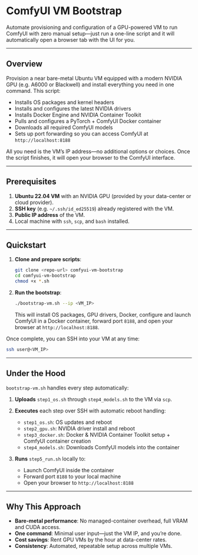 # ComfyUI VM Bootstrap

Automate provisioning and configuration of a GPU-powered VM to run ComfyUI with zero manual setup—just run a one-line script and it will automatically open a browser tab with the UI for you.

---

## Overview

Provision a near bare-metal Ubuntu VM equipped with a modern NVIDIA GPU (e.g. A6000 or Blackwell) and install everything you need in one command. This script:

* Installs OS packages and kernel headers
* Installs and configures the latest NVIDIA drivers
* Installs Docker Engine and NVIDIA Container Toolkit
* Pulls and configures a PyTorch + ComfyUI Docker container
* Downloads all required ComfyUI models
* Sets up port forwarding so you can access ComfyUI at `http://localhost:8188`

All you need is the VM’s IP address—no additional options or choices. Once the script finishes, it will open your browser to the ComfyUI interface.

---

## Prerequisites

1. **Ubuntu 22.04 VM** with an NVIDIA GPU (provided by your data-center or cloud provider).
2. **SSH key** (e.g. `~/.ssh/id_ed25519`) already registered with the VM.
3. **Public IP address** of the VM.
4. Local machine with `ssh`, `scp`, and `bash` installed.

---

## Quickstart

1. **Clone and prepare scripts**:

   ```bash
   git clone <repo-url> comfyui-vm-bootstrap
   cd comfyui-vm-bootstrap
   chmod +x *.sh
   ```

2. **Run the bootstrap**:

   ```bash
   ./bootstrap-vm.sh --ip <VM_IP>
   ```

   This will install OS packages, GPU drivers, Docker, configure and launch ComfyUI in a Docker container, forward port `8188`, and open your browser at `http://localhost:8188`.

Once complete, you can SSH into your VM at any time:

```bash
ssh user@<VM_IP>
```

---

## Under the Hood

`bootstrap-vm.sh` handles every step automatically:

1. **Uploads** `step1_os.sh` through `step4_models.sh` to the VM via `scp`.

2. **Executes** each step over SSH with automatic reboot handling:

   * `step1_os.sh`: OS updates and reboot
   * `step2_gpu.sh`: NVIDIA driver install and reboot
   * `step3_docker.sh`: Docker & NVIDIA Container Toolkit setup + ComfyUI container creation
   * `step4_models.sh`: Downloads ComfyUI models into the container

3. **Runs** `step5_run.sh` locally to:

   * Launch ComfyUI inside the container
   * Forward port `8188` to your local machine
   * Open your browser to `http://localhost:8188`

---

## Why This Approach

* **Bare-metal performance**: No managed-container overhead, full VRAM and CUDA access.
* **One command**: Minimal user input—just the VM IP, and you’re done.
* **Cost savings**: Rent GPU VMs by the hour at data-center rates.
* **Consistency**: Automated, repeatable setup across multiple VMs.
